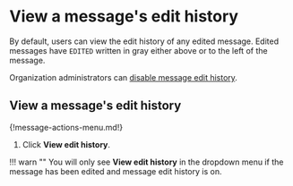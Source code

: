 # View a message's edit history

By default, users can view the edit history of any edited message. Edited
messages have `EDITED` written in gray either above or to the left of the
message.

Organization administrators can
[disable message edit history](/help/disable-message-edit-history).

## View a message's edit history

{!message-actions-menu.md!}

1. Click **View edit history**.

!!! warn ""
    You will only see **View edit history** in the dropdown menu if
    the message has been edited and message edit history is on.
